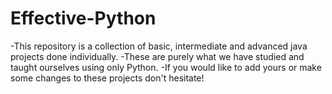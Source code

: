 # Effective-Python
-This repository is a collection of basic, intermediate and advanced java projects done individually.
-These are purely what we have studied and taught ourselves using only Python.
-If you would like to add yours or make some changes to these projects don't hesitate!
